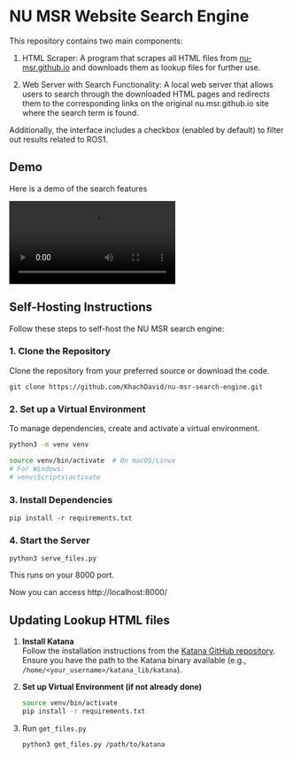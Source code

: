 # NU MSR Website Search Engine

This repository contains two main components:

1. HTML Scraper: A program that scrapes all HTML files from [nu-msr.github.io](https://nu-msr.github.io/) and downloads them as lookup files for further use.

2. Web Server with Search Functionality: A local web server that allows users to search through the downloaded HTML pages and redirects them to the corresponding links on the original nu.msr.github.io site where the search term is found.

Additionally, the interface includes a checkbox (enabled by default) to filter out results related to ROS1.

## Demo

Here is a demo of the search features

<video src="https://github.com/user-attachments/assets/61b24ad3-68f4-4503-975a-c7feb5c4b626" controls="controls" style="max-width: 100%; height: auto;">
    Your browser does not support the video tag.
</video>

## Self-Hosting Instructions

Follow these steps to self-host the NU MSR search engine:

### 1. Clone the Repository  
Clone the repository from your preferred source or download the code.

```
git clone https://github.com/KhachDavid/nu-msr-search-engine.git
```

### 2. Set up a Virtual Environment  
To manage dependencies, create and activate a virtual environment.

```bash
python3 -m venv venv

source venv/bin/activate  # On macOS/Linux
# For Windows:
# venv\Scripts\activate
```

### 3. Install Dependencies
```
pip install -r requirements.txt
```

### 4. Start the Server
```
python3 serve_files.py
```

This runs on your 8000 port.

Now you can access http://localhost:8000/

## Updating Lookup HTML files

1. **Install Katana**  
   Follow the installation instructions from the [Katana GitHub repository](https://github.com/projectdiscovery/katana?tab=readme-ov-file).  
   Ensure you have the path to the Katana binary available (e.g., `/home/<your_username>/katana_lib/katana`).

2. **Set up Virtual Environment (if not already done)**  

   ```bash
   source venv/bin/activate
   pip install -r requirements.txt
   ```

3. Run `get_files.py`

    ```bash
    python3 get_files.py /path/to/katana
    ```
